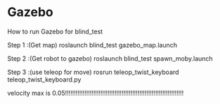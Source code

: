 # Gazebo

How to run Gazebo for blind_test

Step 1 :(Get map)
  roslaunch blind_test gazebo_map.launch
  
Step 2 :(Get robot to gazebo)
  roslaunch blind_test spawn_moby.launch
  
Step 3 :(use teleop for move)
  rosrun teleop_twist_keyboard teleop_twist_keyboard.py
 
velocity max is 0.05!!!!!!!!!!!!!!!!!!!!!!!!!!!!!!!!!!!!!!!!!!!!!!!!!!!!!!!!!!!!!!!!!!!
